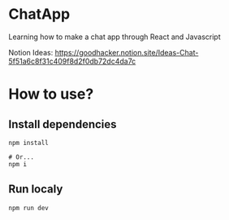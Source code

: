 # ChatApp

Learning how to make a chat app through React and Javascript

Notion Ideas:
https://goodhacker.notion.site/Ideas-Chat-5f51a6c8f31c409f8d2f0db72dc4da7c

# How to use?

## Install dependencies

```
npm install

# Or...
npm i
```

## Run localy

```
npm run dev
```
